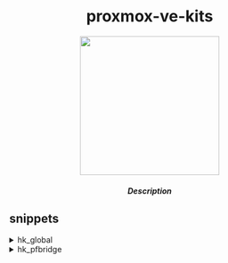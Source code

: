 <div align="center">

# proxmox-ve-kits

<img src="" height="250px" width="250px">

##### Description
  
</div>

## snippets

<details>
<summary>hk_global</summary>


```bash
flags:
  -l,--[no]log       echo 'log' >> /var/run/vimd.log (default: false)
  -p,--poll          detect vm running interval(s) (default: 5)
```
  
#### Usage
  
```bash
flag:                 -l or --log                 desc: When specified, enable log writing      default: false
param:                -p or --poll                desc: Detect vm running interval(s)           default: 5(s)
```
  
`add the following to the vm description:`  
```bash
+ hk_global -l -p 10
```  
</details>


<details>
<summary>hk_pfbridge</summary>
  
#### Usage
  
```bash
positiona1:                 netX                        desc: vmconf option                           default:
positiona2:                 nicX                        desc: nic                                     default:
```
  
`add the following to the vm description:`  
```bash
+ hk_pfbridge net0 enp1s0
```  
  
</details>
